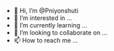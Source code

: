 - 👋 Hi, I’m @Pniyonshuti
- 👀 I’m interested in ...
- 🌱 I’m currently learning ...
- 💞️ I’m looking to collaborate on ...
- 📫 How to reach me ...

<!---
Pniyonshuti/Pniyonshuti is a ✨ special ✨ repository because its `README.md` (this file) appears on your GitHub profile.
You can click the Preview link to take a look at your changes.
--->
